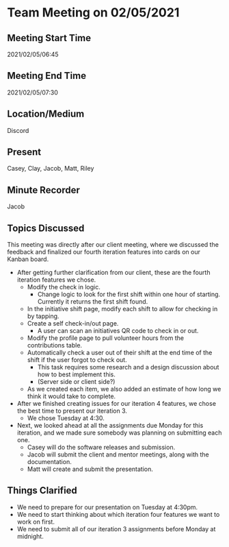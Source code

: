 # Team Meeting on 02/05/2021

## Meeting Start Time

2021/02/05/06:45

## Meeting End Time

2021/02/05/07:30

## Location/Medium

Discord

## Present

Casey, Clay, Jacob, Matt, Riley

## Minute Recorder

Jacob

## Topics Discussed

This meeting was directly after our client meeting, where we discussed the feedback and finalized our fourth iteration features into cards on our Kanban board.

- After getting further clarification from our client, these are the fourth iteration features we chose.
  - Modify the check in logic.
    - Change logic to look for the first shift within one hour of starting. Currently it returns the first shift found.
  - In the initiative shift page, modify each shift to allow for checking in by tapping.
  - Create a self check-in/out page.
    - A user can scan an initiatives QR code to check in or out.
  - Modify the profile page to pull volunteer hours from the contributions table.
  - Automatically check a user out of their shift at the end time of the shift if the user forgot to check out.
    - This task requires some research and a design discussion about how to best implement this.
    - (Server side or client side?)
  - As we created each item, we also added an estimate of how long we think it would take to complete.
- After we finished creating issues for our iteration 4 features, we chose the best time to present our iteration 3.
  - We chose Tuesday at 4:30.
- Next, we looked ahead at all the assignments due Monday for this iteration, and we made sure somebody was planning on submitting each one.
  - Casey will do the software releases and submission.
  - Jacob will submit the client and mentor meetings, along with the documentation.
  - Matt will create and submit the presentation.

## Things Clarified

- We need to prepare for our presentation on Tuesday at 4:30pm.
- We need to start thinking about which iteration four features we want to work on first.
- We need to submit all of our iteration 3 assignments before Monday at midnight.